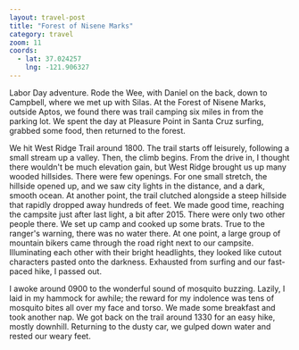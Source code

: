 ```yaml
---
layout: travel-post
title: "Forest of Nisene Marks"
category: travel
zoom: 11
coords:
  - lat: 37.024257
    lng: -121.906327
---
```


Labor Day adventure. Rode the Wee, with Daniel on the back, down to Campbell, where we
met up with Silas. At the Forest of Nisene Marks, outside Aptos, we found there was trail
camping six miles in from the parking lot. We spent the day at Pleasure Point in Santa
Cruz surfing, grabbed some food, then returned to the forest.

We hit West Ridge Trail around 1800. The trail starts off leisurely, following a small
stream up a valley. Then, the climb begins. From the drive in, I thought there wouldn't
be much elevation gain, but West Ridge brought us up many wooded hillsides. There were
few openings. For one small stretch, the hillside opened up, and we saw city lights in
the distance, and a dark, smooth ocean. At another point, the trail clutched alongside
a steep hillside that rapidly dropped away hundreds of feet. We made good time, reaching
the campsite just after last light, a bit after 2015. There were only two other people
there. We set up camp and cooked up some brats. True to the ranger's warning, there was
no water there. At one point, a large group of mountain bikers came through the road
right next to our campsite. Illuminating each other with their bright headlights, they
looked like cutout characters pasted onto the darkness. Exhausted from surfing and our
fast-paced hike, I passed out.

I awoke around 0900 to the wonderful sound of mosquito buzzing. Lazily, I laid in my
hammock for awhile; the reward for my indolence was tens of mosquito bites all over my
face and torso. We made some breakfast and took another nap. We got back on the trail
around 1330 for an easy hike, mostly downhill. Returning to the dusty car, we gulped down
water and rested our weary feet.
